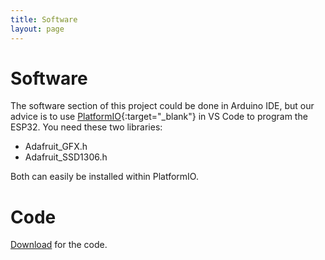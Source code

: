 ```yaml
---
title: Software
layout: page
---
```


# Software

The software section of this project could be done in Arduino IDE, but our advice is to use [PlatformIO](https://docs.platformio.org/en/latest/integration/ide/vscode.html){:target="_blank"} in VS Code to program the ESP32.
You need these two libraries:
- Adafruit_GFX.h
- Adafruit_SSD1306.h
  
Both can easily be installed within PlatformIO.

# Code
<a href="main.cpp" download>Download</a> for the code.

